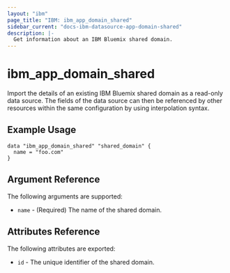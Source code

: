 ```yaml
---
layout: "ibm"
page_title: "IBM: ibm_app_domain_shared"
sidebar_current: "docs-ibm-datasource-app-domain-shared"
description: |-
  Get information about an IBM Bluemix shared domain.
---
```


# ibm\_app_domain_shared

Import the details of an existing IBM Bluemix shared domain as a read-only data source. The fields of the data source can then be referenced by other resources within the same configuration by using interpolation syntax. 

## Example Usage

```hcl
data "ibm_app_domain_shared" "shared_domain" {
  name = "foo.com"
}
```

## Argument Reference

The following arguments are supported:

* `name` - (Required) The name of the shared domain.

## Attributes Reference

The following attributes are exported:

* `id` - The unique identifier of the shared domain.  
